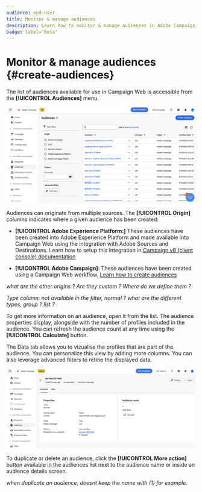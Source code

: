 ```yaml
---
audience: end-user
title: Monitor & manage audiences
description: Learn how to monitor & manage audiences in Adobe Campaign Web
badge: label="Beta" 
---
```


# Monitor & manage audiences {#create-audiences}

The list of audiences available for use in Campaign Web is accessible from the **[!UICONTROL Audiences]** menu.

![](assets/audiences-list.png)

Audiences can originate from multiple sources. The **[!UICONTROL Origin]** columns indicates where a given audience has been created:

* **[!UICONTROL Adobe Experience Platform:]** These audiences have been created into Adobe Experience Platform and made available into Campaign Web using the integration with Adobe Sources and Destinations. Learn how to setup this integration in [Campaign v8 (client console) documentation](https://experienceleague.adobe.com/docs/campaign/campaign-v8/connect/ac-aep/ac-aep.html)

* **[!UICONTROL Adobe Campaign]**: These audiences have been created using a Campaign Web workflow. [Learn how to create audiences](create-audience.md)

*what are the other origins ? Are they custom ? Where do we define them ?*

*Type column: not available in the filter, normal ? what are the different types, group ? list ?*

To get more information on an audience, open it from the list. The audience properties display, alongside with the number of profiles included in the audience. You can refresh the audience count at any time using the **[!UICONTROL Calculate]** button.

The Data tab allows you to vizualise the profiles that are part of the audience. You can personalize this view by adding more columns. You can also leverage advanced filters to refine the displayed data.

![](assets/audiences-details.png)

To duplicate or delete an audience, click the **[!UICONTROL More action]** button available in the audiences list next to the audience name or inside an audience details screen. 

*when duplicate an audience, doesnt keep the name with (1) for example.*
